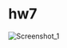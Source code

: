 # hw7

![Screenshot_1](https://user-images.githubusercontent.com/107684179/192969400-e8277236-7e24-44d6-92f4-935d092004d6.png)
